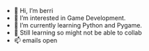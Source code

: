 - 👋 Hi, I’m berri
- 👀 I’m interested in Game Development.
- 🌱 I’m currently learning Python and Pygame.
- 💞️ Still learning so might not be able to collab
- 📫 emails open

<!---
Ray861/Ray861 is a ✨ special ✨ repository because its `README.md` (this file) appears on your GitHub profile.
You can click the Preview link to take a look at your changes.
--->
